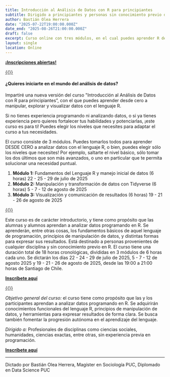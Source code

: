 ```yaml
---
title: Introducción al Análisis de Datos con R para principiantes
subtitle: Dirigido a principiantes y personas sin conocimiento previo de R
author: Bastián Olea Herrera
date: "2025-07-22T19:00:00.000Z"
date_end: "2025-08-26T21:00:00.000Z"
draft: false
excerpt: Curso online con tres módulos, en el cual puedes aprender R desde cero, sin conocimientos previos, y adentrarte en los siguientes niveles dependiendo de tus necesidades, o bien, tomar los niveles superiores para mejorar tus habilidades básicas de R. Inscripciones abiertas.
layout: single
location: Online
---
```


[**¡Inscripciones abiertas!**](https://spatiallab.cl/2da-version-curso-introduccion-al-analisis-de-datos-con-r-para-principiantes?variant_id=109682227)

<a href="https://spatiallab.cl/2da-version-curso-introduccion-al-analisis-de-datos-con-r-para-principiantes?variant_id=109682227">
{{<imagen "curso_introduccion_r_1_featured.jpeg">}}
</a>

#### ¿Quieres iniciarte en el mundo del análisis de datos? 

Impartiré una nueva versión del curso "Introducción al Análisis de Datos con R para principiantes”, con el que puedes aprender desde cero a manipular, explorar y visualizar datos con el lenguaje R.

Si no tienes experiencia programando ni analizando datos, o si ya tienes experiencia pero quieres fortalecer tus habilidades y potenciarlas, ¡este curso es para ti! Puedes elegir los niveles que necesites para adaptar el curso a tus necesidades.

El curso consiste de 3 módulos. Puedes tomarlos todos para aprender DESDE CERO a analizar datos con el lenguaje R, o bien, puedes elegir sólo los niveles que necesites! Por ejemplo, saltarte el nivel básico, sólo tomar los dos últimos que son más avanzados, o uno en particular que te permita solucionar una necesidad puntual.

1. **Módulo 1:** Fundamentos del Lenguaje R y manejo inicial de datos (6 horas) 22 - 25 - 29 de julio de 2025
2. **Módulo 2:** Manipulación y transformación de datos con Tidyverse (6 horas)	5 - 7 - 12 de agosto de 2025
3. **Módulo 3:** Visualización y comunicación de resultados (6 horas) 19 - 21 - 26 de agosto de 2025

<a href="https://spatiallab.cl/2da-version-curso-introduccion-al-analisis-de-datos-con-r-para-principiantes?variant_id=109682227">
{{<imagen "curso_introduccion_r_2.jpeg">}}
</a>

Este curso es de carácter introductorio, y tiene como propósito que las alumnas y alumnos aprendan a analizar datos programando en R. Se aprenderán, entre otras cosas, los fundamentos básicos de aquel lenguaje de programación, principios de manipulación de datos, y distintas formas para expresar sus resultados. Está destinado a personas provenientes de cualquier disciplina y sin conocimiento previo en R. El curso tiene una duración total de 18 horas cronológicas, divididas en 3 módulos de 6 horas cada uno. Se dictarán los días 22 - 24 - 29 de julio de 2025, 5 - 7 - 12 de agosto 2025 y 19 - 21 - 26 de agosto de 2025, desde las 19:00 a 21:00 horas de Santiago de Chile.

[**Inscríbete aquí**](https://spatiallab.cl/2da-version-curso-introduccion-al-analisis-de-datos-con-r-para-principiantes?variant_id=109682227)

<a href="https://spatiallab.cl/2da-version-curso-introduccion-al-analisis-de-datos-con-r-para-principiantes?variant_id=109682227">
{{<imagen "curso_introduccion_r_3.jpeg">}}
</a>

_Objetivo general del curso:_ el curso tiene como propósito que las y los participantes aprendan a analizar datos programando en R. Se adquirirán conocimientos funcionales del lenguaje R, principios de manipulación de datos, y herramientas para expresar resultados de forma clara. Se busca también fomentar la progresión autónoma en el aprendizaje del lenguaje.

_Dirigido a:_ Profesionales de disciplinas como ciencias sociales, humanidades, ciencias exactas, entre otras, sin experiencia previa en programación.


[**Inscríbete aquí**](https://spatiallab.cl/2da-version-curso-introduccion-al-analisis-de-datos-con-r-para-principiantes?variant_id=109682227)


----

Dictado por Bastián Olea Herrera, Magíster en Sociología PUC, Diplomado en Data Science PUC